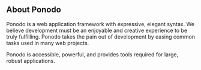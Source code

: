 ## About Ponodo

Ponodo is a web application framework with expressive, elegant syntax. 
We believe development must be an enjoyable and creative experience to be truly fulfilling. 
Ponodo takes the pain out of development by easing common tasks used in many web projects.

Ponodo is accessible, powerful, and provides tools required for large, robust applications.

